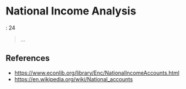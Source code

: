 # National Income Analysis

: 24

> …
> 

## References

- https://www.econlib.org/library/Enc/NationalIncomeAccounts.html
- https://en.wikipedia.org/wiki/National_accounts